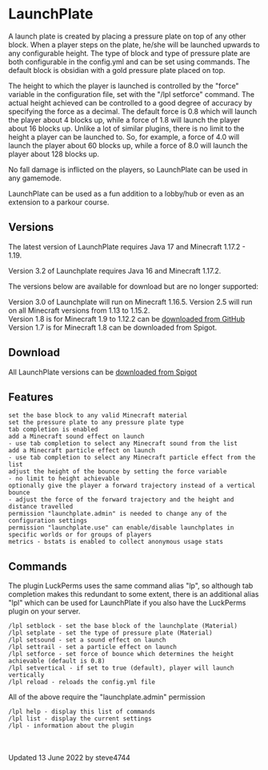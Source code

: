 # LaunchPlate

A launch plate is created by placing a pressure plate on top of any other block. When a player steps on the plate, he/she will be launched upwards to any configurable height. The type of block and type of pressure plate are both configurable in the config.yml and can be set using commands. The default block is obsidian with a gold pressure plate placed on top.

The height to which the player is launched is controlled by the "force" variable in the configuration file, set with the "/lpl setforce" command. The actual height achieved can be controlled to a  good degree of accuracy by specifying the force as a decimal. The default force is 0.8 which will launch the player about 4 blocks up, while a force of 1.8 will launch the player about 16 blocks up. Unlike a lot of similar plugins, there is no limit to the height a player can be launched to. So, for example, a force of 4.0 will launch the player about 60 blocks up, while a force of 8.0 will launch the player about 128 blocks up.

No fall damage is inflicted on the players, so LaunchPlate can be used in any gamemode.

LaunchPlate can be used as a fun addition to a lobby/hub or even as an extension to a parkour course.

## Versions
The latest version of LaunchPlate requires Java 17 and Minecraft 1.17.2 - 1.19.

Version 3.2 of Launchplate requires Java 16 and Minecraft 1.17.2.

The versions below are available for download but are no longer supported:

Version 3.0 of Launchplate will run on Minecraft 1.16.5.
Version 2.5 will run on all Minecraft versions from 1.13 to 1.15.2.<br>
Version 1.8 is for Minecraft 1.9 to 1.12.2 can be [downloaded from GitHub](https://github.com/steve4744/LaunchPlate/releases/download/v1.8/LaunchPlate.jar "LaunchPlate v1.8 by steve4744")<br>
Version 1.7 is for Minecraft 1.8 can be downloaded from Spigot.

## Download

All LaunchPlate versions can be [downloaded from Spigot](https://www.spigotmc.org/resources/launch-plate.42251/ "LaunchPlate by steve4744")

## Features

    set the base block to any valid Minecraft material
    set the pressure plate to any pressure plate type
    tab completion is enabled
    add a Minecraft sound effect on launch
    - use tab completion to select any Minecraft sound from the list
    add a Minecraft particle effect on launch
    - use tab completion to select any Minecraft particle effect from the list
    adjust the height of the bounce by setting the force variable
    - no limit to height achievable
    optionally give the player a forward trajectory instead of a vertical bounce
    - adjust the force of the forward trajectory and the height and distance travelled
    permission "launchplate.admin" is needed to change any of the configuration settings
    permission "launchplate.use" can enable/disable launchplates in specific worlds or for groups of players
    metrics - bstats is enabled to collect anonymous usage stats


## Commands

The plugin LuckPerms uses the same command alias "lp", so although tab completion makes this redundant to some extent, there is an additional alias "lpl" which can be used for LaunchPlate if you also have the LuckPerms plugin on your server.

    /lpl setblock - set the base block of the launchplate (Material)
    /lpl setplate - set the type of pressure plate (Material)
    /lpl setsound - set a sound effect on launch
    /lpl settrail - set a particle effect on launch
    /lpl setforce - set force of bounce which determines the height achievable (default is 0.8)
    /lpl setvertical - if set to true (default), player will launch vertically
    /lpl reload - reloads the config.yml file

All of the above require the "launchplate.admin" permission

    /lpl help - display this list of commands
    /lpl list - display the current settings
    /lpl - information about the plugin

<br>
<br>
Updated 13 June 2022 by steve4744

